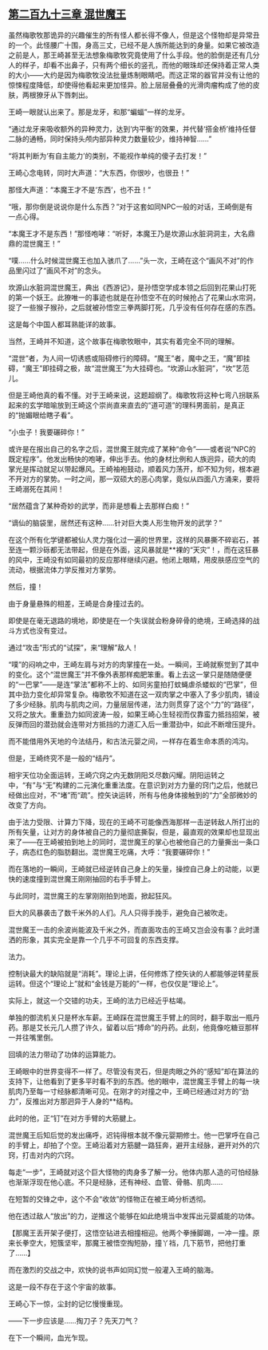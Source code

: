 ## [第二百九十三章 混世魔王](https://www.xxbiquge.com/11_11207/9181994.html)


  虽然梅歌牧那诡异的兴趣催生的所有怪人都长得不像人，但是这个怪物却是异常丑的一个。此怪腰广十围，身高三丈，已经不是人族所能达到的身量。如果它被改造之前是人，那王崎甚至无法想象梅歌牧究竟使用了什么手段。他的脸倒是还有几分人的样子，却看不出鼻子，只有两个细长的竖孔，而他的眼珠却还保持着正常人类的大小——大约是因为梅歌牧没法批量炼制眼睛吧。而这正常的器官并没有让他的惊悚程度降低，却使得他看起来更加怪异。脸上层层叠叠的光滑肉瘤构成了他的皮肤，两根獠牙从下唇刺出。

  王崎一眼就认出来了。那是龙牙，和那“蝙蝠”一样的龙牙。

  “通过龙牙来吸收额外的异种灵力，达到‘内平衡’的效果，并代替‘搭金桥’维持任督二脉的通畅，同时保持头颅内部异种灵力数量较少，维持神智……”

  “将其判断为‘有自主能力’的类别，不能视作单纯的傻子去打发！”

  王崎心念电转，同时大声道：“大东西，你很吵，也很丑！”

  那怪大声道：“本魔王才不是‘东西’，也不丑！”

  “哦，那你倒是说说你是什么东西？”对于这套如同NPC一般的对话，王崎倒是有一点心得。

  “本魔王才不是东西！”那怪咆哮：“听好，本魔王乃是坎源山水脏洞洞主，大名鼎鼎的混世魔王！”

  “噗……什么时候混世魔王也加入骇爪了……”头一次，王崎在这个“画风不对”的作品里闪过了“画风不对”的念头。

  坎源山水脏洞混世魔王，典出《西游记》，是孙悟空学成本领之后回到花果山打死的第一个妖王。此獠唯一的事迹也就是在孙悟空不在的时候抢占了花果山水帘洞，捉了一些猴子猴孙，之后就被孙悟空三拳两脚打死，几乎没有任何存在感的东西。

  这是每个中国人都耳熟能详的故事。

  当然，王崎并不知道，这个故事在梅歌牧眼中，其实有着完全不同的理解。

  “混世”者，为人间一切诱惑或阻碍修行的障碍。“魔王”者，魔中之王，“魔”即挂碍，“魔王”即挂碍之极，故“混世魔王”为大挂碍也。“坎源山水脏洞”，“坎”艺范儿。

  但是王崎他真的看不懂。对于王崎来说，这题超纲了。梅歌牧将这种七弯八拐联系起来的玄学暗喻放到王崎这个崇尚直来直去的“道可道”的理科男面前，是真正的“抛媚眼给瞎子看”。

  “小虫子！我要碾碎你！”

  或许是在报出自己的名字之后，混世魔王就完成了某种“命令”——或者说“NPC的既定程序”。他发出畅快的咆哮，伸出手去。他的身材比例和人族迥异，硕大的肉掌光是挥动就足以带起爆风。王崎袖袍鼓动，顺着风力荡开，却不知为何，根本避不开对方的掌势。一时之间，那一双硕大的恶心肉掌，竟似从四面八方涌来，要将王崎溺死在其间！

  “居然蕴含了某种奇妙的武学，而非是想看上去那样白痴！”

  “谪仙的脑袋里，居然还有这种……针对巨大类人形生物开发的武学？”

  在这个所有化学键都被仙人灵力强化过一遍的世界里，这样的风暴撕不碎岩石，甚至连一颗沙砾都无法带起，但是在外面，这风暴就是**裸的“天灾”！，而在这狂暴的风中，王崎没有如同最初的反应那样继续闪避。他闭上眼睛，用皮肤感应空气的流动，根据流体力学反推对方掌势。

  然后，撞！

  由于身量悬殊的相差，王崎是合身撞过去的。

  即使是在毫无退路的境地，即使是在一个失误就会粉身碎骨的绝境，王崎选择的战斗方式也没有变过。

  通过“攻击”形式的“试探”，来“理解”敌人！

  “噗”的闷响之中，王崎左肩与对方的肉掌撞在一处。一瞬间，王崎就察觉到了其中的变化。这个“混世魔王”并不像外表那样痴肥笨重。看上去这一掌只是随随便便的“一巴掌”——是连“掌法”都称不上的、如同劣童拍打蚊蝇虐杀蝼蚁的“巴掌”，但其中劲力变化却异常复杂。梅歌牧不知道在这一双肉掌之中塞入了多少肌肉，铺设了多少经脉。肌肉与肌肉之间，力量层层传递，法力则贯穿了这个“力”的“路径”，又将之放大。重重劲力如同波涛一般，如果王崎心生轻视而仅靠蛮力抵挡招架，被反弹而回的潜劲就会连带对方抵挡的力道汇入后一重潜劲中，如此不断增压提升。

  而不能借用外天地的今法结丹，和古法元婴之间，一样存在着生命本质的鸿沟。

  但是，王崎终究不是一般的“结丹”。

  相宇天位功全面运转，王崎穴窍之内无数阴阳爻尽数闪耀。阴阳运转之中，“有”与“无”构建的二元演化重重法度。在意识到对方力量的窍门之后，他就已经做出应对，不“堵”而“疏”。控矢诀运转，所有与他身体接触到的“力”全部微妙的改变了方向。

  由于法力受限、计算力下降，现在的王崎不可能像西海那样一击逆转敌人所打出的所有矢量，让对方的身体被自己的力量彻底撕裂，但是，最直观的效果却也显现出来了——在王崎被拍到地上的同时，混世魔王的掌心也被他自己的力量撕出一条口子，病态红色的脂肪翻出。混世魔王吃痛，大呼：“我要碾碎你！”

  而在落地的一瞬间，王崎就已经逆转自己身上的矢量，操控自己身上的动能，以更快的速度撞到混世魔王刚刚抽回的右手手臂上。

  与此同时，混世魔王的左掌刚刚拍到地面，掀起狂风。

  巨大的风暴袭击了数千米外的人们。凡人只得手挽手，避免自己被吹走。

  混世魔王一击的余波尚能波及千米之外，而直面攻击的王崎又岂会没有事？此时潇洒的形象，其实完全是靠一个几乎不可回复的东西支撑。

  法力。

  控制诀最大的缺陷就是“消耗”。理论上讲，任何修炼了控矢诀的人都能够逆转星辰运转。但这个“理论上”就和“金钱是万能的”一样，也仅仅是“理论上”。

  实际上，就这一个交错的功夫，王崎的法力已经近乎枯竭。

  单独的御流机关只是杯水车薪。王崎踩在混世魔王手臂上的同时，翻手取出一瓶丹药。那是艾长元几人攒了许久，留着以后“搏命”的丹药。此刻，他竟像吃糖豆那样一并往嘴里倒。

  回填的法力带动了功体的运算能力。

  王崎眼中的世界变得不一样了。尽管没有灵石，但是肉眼之外的“感知”却在算法的支持下，让他看到了更多平时看不到的东西。他的眼中，混世魔王手臂上的每一块肌肉乃至每一寸经脉都清晰可见。在刚才的对撞之中，王崎已经通过对方的“劲力”，反推出对方那迥异于人身的**结构。

  此时的他，正“钉”在对方手臂的大筋腱上。

  混世魔王后知后觉的发出痛呼，迟钝得根本就不像元婴期修士。他一巴掌呼在自己的手臂上，却拍了个空。王崎沿着对方筋腱一路狂奔，避开主经脉，避开对外的穴窍，打击对内的穴窍。

  每走“一步”，王崎就对这个巨大怪物的肉身多了解一分。他体内那人造的可怕经脉也渐渐浮现在他心底。不只是经脉，还有神经、血管、骨骼、肌肉……

  在短暂的交锋之中，这个不会“收敛”的怪物正在被王崎分析透彻。

  他在透过敌人“放出”的力，逆推这个能够在如此绝境当中发挥出元婴威能的功体。

  【那魔王丢开架子便打，这悟空钻进去相撞相迎。他两个拳捶脚踢，一冲一撞。原来长拳空大，短簇坚牢，那魔王被悟空掏短胁，撞丫裆，几下筋节，把他打重了……】

  而在激烈的交战之中，欢快的说书声如同幻觉一般灌入王崎的脑海。

  这是一段不存在于这个宇宙的故事。

  王崎心下一惊，尘封的记忆慢慢重现。

  ——下一步应该是……掏刀子？先天刀气？

  在下一个瞬间，血光乍现。
